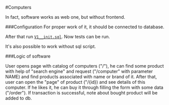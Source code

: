 #Computers

In fact, software works as web one, but without frontend.

###Configuration
For proper work of it, it should be connected to database. 

After that run [`V1__init.sql`](src/main/resources/db.migration/V1__init.sql). Now tests can be run.

It's also possible to work without sql script.

###Logic of software

User opens page with catalog of computers ("/"), he can find some product with help of "search engine" and
request ("/computer" with parameter NAME) and find products associated with name or brand of it.
After that, user can open the "page" of product ("/{id}) and see details of this computer.
If he likes it, he can buy it through filling the form with some data ("/order"). If transaction is successful,
note about bought product will be added to db.

